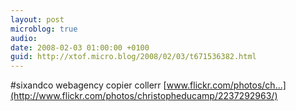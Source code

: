 ```yaml
---
layout: post
microblog: true
audio: 
date: 2008-02-03 01:00:00 +0100
guid: http://xtof.micro.blog/2008/02/03/t671536382.html
---
```

#sixandco webagency copier collerr [www.flickr.com/photos/ch...](http://www.flickr.com/photos/christopheducamp/2237292963/)
